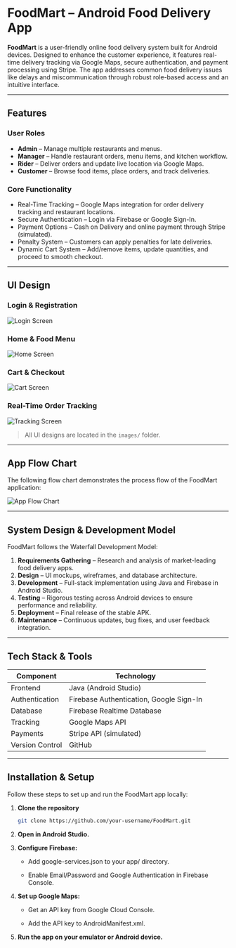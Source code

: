 # FoodMart – Android Food Delivery App

**FoodMart** is a user-friendly online food delivery system built for Android devices. Designed to enhance the customer experience, it features real-time delivery tracking via Google Maps, secure authentication, and payment processing using Stripe. The app addresses common food delivery issues like delays and miscommunication through robust role-based access and an intuitive interface.

---

## Features

### User Roles
- **Admin** – Manage multiple restaurants and menus.
- **Manager** – Handle restaurant orders, menu items, and kitchen workflow.
- **Rider** – Deliver orders and update live location via Google Maps.
- **Customer** – Browse food items, place orders, and track deliveries.

### Core Functionality
- Real-Time Tracking – Google Maps integration for order delivery tracking and restaurant locations.
- Secure Authentication – Login via Firebase or Google Sign-In.
- Payment Options – Cash on Delivery and online payment through Stripe (simulated).
- Penalty System – Customers can apply penalties for late deliveries.
- Dynamic Cart System – Add/remove items, update quantities, and proceed to smooth checkout.

---

## UI Design

### Login & Registration  
![Login Screen](images/ui_login.png)

### Home & Food Menu  
![Home Screen](images/ui_home.png)

### Cart & Checkout  
![Cart Screen](images/ui_cart.png)

### Real-Time Order Tracking  
![Tracking Screen](images/ui_tracking.png)

> All UI designs are located in the `images/` folder.

---

## App Flow Chart

The following flow chart demonstrates the process flow of the FoodMart application:

![App Flow Chart](images/flow_chart.png)

---

## System Design & Development Model

FoodMart follows the Waterfall Development Model:

1. **Requirements Gathering** – Research and analysis of market-leading food delivery apps.
2. **Design** – UI mockups, wireframes, and database architecture.
3. **Development** – Full-stack implementation using Java and Firebase in Android Studio.
4. **Testing** – Rigorous testing across Android devices to ensure performance and reliability.
5. **Deployment** – Final release of the stable APK.
6. **Maintenance** – Continuous updates, bug fixes, and user feedback integration.

---

## Tech Stack & Tools

| Component             | Technology                        |
|----------------------|------------------------------------|
| Frontend             | Java (Android Studio)              |
| Authentication       | Firebase Authentication, Google Sign-In |
| Database             | Firebase Realtime Database         |
| Tracking             | Google Maps API                    |
| Payments             | Stripe API (simulated)             |
| Version Control      | GitHub                             |

---

## Installation & Setup

Follow these steps to set up and run the FoodMart app locally:

1. **Clone the repository**
   ```bash
   git clone https://github.com/your-username/FoodMart.git
2. **Open in Android Studio.**

3. **Configure Firebase:**

     - Add google-services.json to your app/ directory.

     - Enable Email/Password and Google Authentication in Firebase Console.

4. **Set up Google Maps:**

     - Get an API key from Google Cloud Console.

     - Add the API key to AndroidManifest.xml.

5. **Run the app on your emulator or Android device.**


